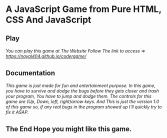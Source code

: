 # A JavaScript Game from Pure HTML, CSS And JavaScript
## Play
###### You can play this game at The Website Follow The link to access => https://nayal404.github.io/codergame/
## Documentation
###### This game is just made for fun and entertainment purpose. In this game, you have to survive and dodge the bugs before they gets closer and trash your program, You have to jump and dodge them. The controls for this game are (Up, Down, left, right)arrow keys. And This is just the version 1.0 of this game so, if any real bugs in the program showed up I'll quickly try to fix it ASAP.
## The End Hope you might like this game.

